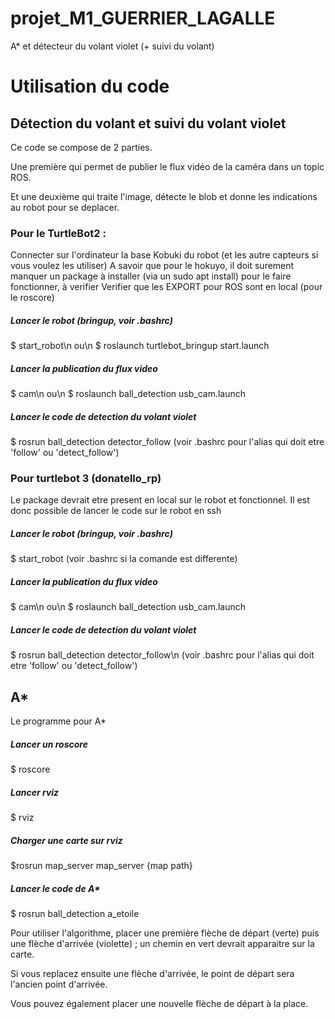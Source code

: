 # projet_M1_GUERRIER_LAGALLE

A* et détecteur du volant violet (+ suivi du volant)




# Utilisation du code




## Détection du volant et suivi du volant violet




Ce code se compose de 2 parties.

Une première qui permet de publier le flux vidéo de la caméra dans un topic ROS.

Et une deuxième qui traite l'image, détecte le blob et donne les indications au robot pour se deplacer.

### Pour le TurtleBot2 :

Connecter sur l'ordinateur la base Kobuki du robot (et les autre capteurs si vous voulez les utiliser)
A savoir que pour le hokuyo, il doit surement manquer un package à installer (via un sudo apt install) pour le faire fonctionner, à verifier
Verifier que les EXPORT pour ROS sont en local (pour le roscore)

##### Lancer le robot (bringup, voir .bashrc)
$ start_robot\n
ou\n
$ roslaunch turtlebot_bringup start.launch

##### Lancer la publication du flux video
$ cam\n
ou\n
$ roslaunch ball_detection usb_cam.launch

##### Lancer le code de detection du volant violet
$ rosrun ball_detection detector_follow
(voir .bashrc pour l'alias qui doit etre 'follow' ou 'detect_follow')



### Pour turtlebot 3 (donatello_rp)

Le package devrait etre present en local sur le robot et fonctionnel. Il est donc possible de lancer le code sur le robot en ssh

##### Lancer le robot (bringup, voir .bashrc)
$ start_robot
(voir .bashrc si la comande est differente)

##### Lancer la publication du flux video
$ cam\n
ou\n
$ roslaunch ball_detection usb_cam.launch

##### Lancer le code de detection du volant violet
$ rosrun ball_detection detector_follow\n
(voir .bashrc pour l'alias qui doit etre 'follow' ou 'detect_follow')




## A*



Le programme pour A*

##### Lancer un roscore
$ roscore

##### Lancer rviz
$ rviz

##### Charger une carte sur rviz
$rosrun map_server map_server {map path}

##### Lancer le code de A*
$ rosrun ball_detection a_etoile



Pour utiliser l'algorithme, placer une première flèche de départ (verte) puis une flèche d'arrivée (violette) ; un chemin en vert devrait apparaitre sur la carte.

Si vous replacez ensuite une flèche d'arrivée, le point de départ sera l'ancien point d'arrivée.

Vous pouvez également placer une nouvelle flèche de départ à la place.


